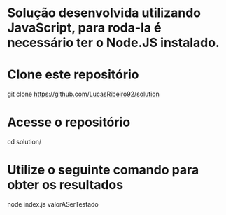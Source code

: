 # Solução desenvolvida utilizando JavaScript, para roda-la é necessário ter o Node.JS instalado.

# Clone este repositório

git clone https://github.com/LucasRibeiro92/solution

# Acesse o repositório

cd solution/

# Utilize o seguinte comando para obter os resultados

node index.js valorASerTestado
